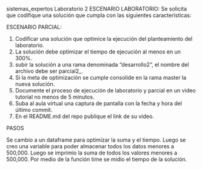 sistemas_expertos Laboratorio 2
ESCENARIO LABORATORIO: Se solicita que codifique una solución que cumpla con las siguientes características:

ESCENARIO PARCIAL:
1. Codificar una solución que optimice la ejecución del planteamiento del laboratorio.
2. La solución debe optimizar el tiempo de ejecución al menos en un 300%.
3. subir la solución a una rama denominada “desarrollo2”, el nombre del archivo debe ser
parcial2_<carnet>.<extension>
4. Si la meta de optimización se cumple consolide en la rama master la nueva solución.
5. Documente el proceso de ejecución de laboratorio y parcial en un video tutorial no menos
de 5 minutos.
6. Suba al aula virtual una captura de pantalla con la fecha y hora del último commit.
7. En el README.md del repo publique el link de su video.

PASOS

Se cambio a un dataframe para optimizar la suma y el tiempo. 
Luego se creo una variable para poder almacenar todos los datos menores a 500,000.
Luego se imprimio la suma de todos los valores menores a 500,000.
Por medio de la función time se midio el tiempo de la solución.
